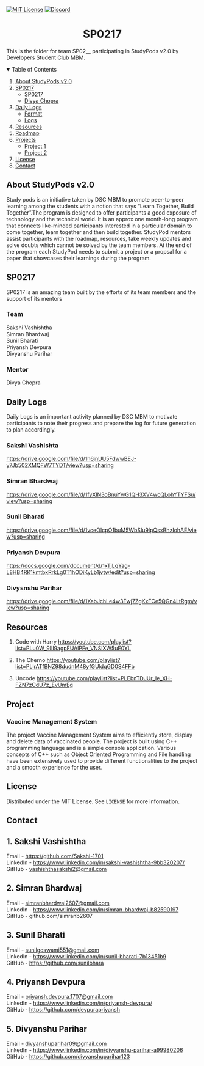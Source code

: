 <!-- PROJECT SHIELDS -->
[![MIT License][license-shield]][license-url]
[![Discord][discord-shield]][discord-url]

<h1 align="center"> SP0217 </h1>

This is the folder for team SP02__ participating in StudyPods v2.0 by Developers Student Club MBM.

<details open="open">
  <summary>Table of Contents</summary>
  <ol>
    <li>
      <a href="#about-studypods-v2.0">About StudyPods v2.0</a>
    </li>
    <li>
      <a href="#sp0201">SP0217</a>
      <ul>
        <li><a href="#team">SP0217</a></li>
        <li><a href="#mentor">Divya Chopra</a></li>
      </ul>
    </li>
    <li>
      <a href="#daily-logs">Daily Logs</a>
      <ul>
        <li><a href="#format">Format</a></li>
        <li><a href="#logs">Logs</a></li>
      </ul>
    </li>
    <li><a href="#resources">Resources</a></li>
    <li><a href="#roadmap">Roadmap</a></li>
    <li>
      <a href="#project">Projects</a>
      <ul>
      <!--
        <li><a href="#overview">Overview</a></li>
        <li>
          <a href="#getting-started">Getting Started</a>
          <ul>
            <li><a href="#prerequisites">Prerequisites</a></li>
            <li><a href="#installation">Installation</a></li>
          </ul>  
        </li>
      -->
      <li><a href="#project-1">Project 1</a></li>
      <li><a href="#project-2">Project 2</a></li>
      </ul>
    </li>
    <li><a href="#license">License</a></li>
    <li><a href="#contact">Contact</a></li>
  </ol>
</details>

## About StudyPods v2.0

Study pods is an initiative taken by DSC MBM to promote peer-to-peer learning among the students with a notion that says “Learn Together, Build Together”.The program is designed to offer participants a good exposure of technology and the technical world. It is an approx one month-long program that connects like-minded participants interested in a particular domain to come together, learn together and then build together. StudyPod mentors assist participants with the roadmap, resources, take weekly updates and solve doubts which cannot be solved by the team members. At the end of the program each StudyPod needs to submit a project or a propsal for a paper that showcases their learnings during the program.

## SP0217

SP0217 is an amazing team built by the efforts of its team members and the support of its mentors

### Team

Sakshi Vashishtha \
Simran Bhardwaj\
Sunil Bharati \
Priyansh Devpura\
Divyanshu Parihar 

### Mentor

Divya Chopra 

## Daily Logs 

Daily Logs is an important activity planned by DSC MBM to motivate participants to note their progress and prepare the log for future generation to plan accordingly.

### Sakshi Vashishta 
https://drive.google.com/file/d/1h6jnUU5FdwwBEJ-y7Jb502XMQFW7TYDT/view?usp=sharing

### Simran Bhardwaj 
https://drive.google.com/file/d/1fyXlN3oBnuYwG1QH3XV4wcQLohYTYFSu/view?usp=sharing

### Sunil Bharati  
https://drive.google.com/file/d/1vceOIcpO1buM5WbSIu9lpQsxBhzIohAE/view?usp=sharing

### Priyansh Devpura 
https://docs.google.com/document/d/1xTjLqYag-L8HB4RK1kmtbxRrkLg0T1hODiKyLb1jvtw/edit?usp=sharing

### Divysnshu Parihar 
https://drive.google.com/file/d/1XabJchLe4w3Fwj7ZgKxFCe5QGn4LtRgm/view?usp=sharing

<!-- 
### Format

The log should follow this structure

```
Date:

  Team Member1:

    What have you done today:
    Blockers/Challenegs you have faced:

  Team Member2:

    What have you done today:
    Blockers/Challenegs you have faced:

  Team Member3:

    What have you done today:
    Blockers/Challenegs you have faced:

  Team Member4:

    What have you done today:
    Blockers/Challenegs you have faced:
```

### Logs
-->
## Resources
1) Code with Harry
https://youtube.com/playlist?list=PLu0W_9lII9agpFUAlPFe_VNSlXW5uE0YL

2) The Cherno
https://youtube.com/playlist?list=PLlrATfBNZ98dudnM48yfGUldqGD0S4FFb

3) Uncode
https://youtube.com/playlist?list=PLEbnTDJUr_Ie_XH-FZN7zCdU7z_EvUmEg
## Project
### Vaccine Management System

The project Vaccine Management System aims to efficiently store, display and delete data of vaccinated people. The project is built using C++ programming language and is a simple console application. Various concepts of C++ such as Object Oriented Programming and File handling have been extensively used to provide different functionalities to the project and a smooth experience for the user.



## License

Distributed under the MIT License. See `LICENSE` for more information.

## Contact

## 1. Sakshi Vashishtha
Email - https://github.com/Sakshi-1701 \
LinkedIn - https://www.linkedin.com/in/sakshi-vashishtha-9bb320207/ \
GitHub - vashishthasakshi2@gmail.com

## 2. Simran Bhardwaj
Email - simranbhardwaj2607@gmail.com \
LinkedIn - https://www.linkedin.com/in/simran-bhardwaj-b82590197 \
GitHub - github.com/simranb2607

## 3. Sunil Bharati
Email - sunilgoswami551@gmail.com \
LinkedIn - https://www.linkedin.com/in/sunil-bharati-7b13451b9  \
GitHub - https://github.com/sunilbhara

## 4. Priyansh Devpura
 Email - priyansh.devpura.1707@gmail.com  \
 LinkedIn - https://www.linkedin.com/in/priyansh-devpura/  \
 GitHub - https://github.com/devpurapriyansh
 
## 5. Divyanshu Parihar
Email - divyanshuparihar09@gmail.com \
LinkedIn - https://www.linkedin.com/in/divyanshu-parihar-a99980206 \
GitHub - https://github.com/divyanshuparihar123



<!-- MARKDOWN LINKS & IMAGES -->
[license-shield]: https://img.shields.io/github/license/dscmbm/StudyPods-v2.0?style=for-the-badge
[license-url]: https://github.com/dscmbm/StudyPods-v2.0/blob/main/LICENSE
[discord-shield]: https://img.shields.io/discord/864499877723504640?style=for-the-badge
[discord-url]: https://discord.gg/fe9s82cE56
